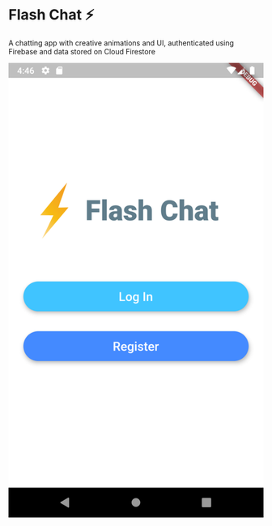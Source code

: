 


# Flash Chat ⚡️

A chatting app with creative animations and UI, authenticated using Firebase and data stored on Cloud Firestore

![alt text](https://github.com/anushka-code/flash-chat-flutter/blob/master/Screenshot_1595070994.png)




